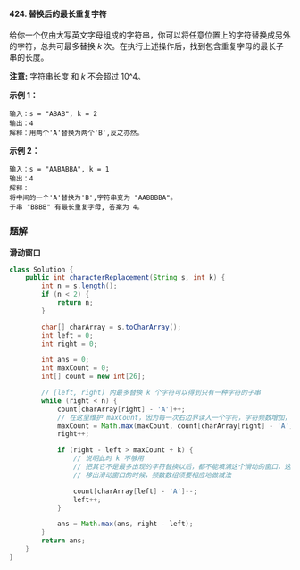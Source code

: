 #### 424. 替换后的最长重复字符

给你一个仅由大写英文字母组成的字符串，你可以将任意位置上的字符替换成另外的字符，总共可最多替换 *k* 次。在执行上述操作后，找到包含重复字母的最长子串的长度。

**注意:** 字符串长度 和 *k* 不会超过 10^4。

**示例 1：**

```shell
输入：s = "ABAB", k = 2
输出：4
解释：用两个'A'替换为两个'B',反之亦然。
```

**示例 2：**

```shell
输入：s = "AABABBA", k = 1
输出：4
解释：
将中间的一个'A'替换为'B',字符串变为 "AABBBBA"。
子串 "BBBB" 有最长重复字母, 答案为 4。
```

### 题解

**滑动窗口**

```java
class Solution {
    public int characterReplacement(String s, int k) {
        int n = s.length();
        if (n < 2) {
            return n;
        }

        char[] charArray = s.toCharArray();
        int left = 0;
        int right = 0;

        int ans = 0;
        int maxCount = 0;
        int[] count = new int[26];

        // [left, right) 内最多替换 k 个字符可以得到只有一种字符的子串
        while (right < n) {
            count[charArray[right] - 'A']++;
            // 在这里维护 maxCount，因为每一次右边界读入一个字符，字符频数增加，才会使得 maxCount 增加
            maxCount = Math.max(maxCount, count[charArray[right] - 'A']);
            right++;

            if (right - left > maxCount + k) {
                // 说明此时 k 不够用
                // 把其它不是最多出现的字符替换以后，都不能填满这个滑动的窗口，这个时候须要考虑左边界向右移动
                // 移出滑动窗口的时候，频数数组须要相应地做减法

                count[charArray[left] - 'A']--;
                left++;
            }

            ans = Math.max(ans, right - left);
        }
        return ans;
    }
}
```

